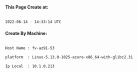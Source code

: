 
   
#### This Page Create at:

```bash

2022-06-14 - 14:33:14 UTC

```

#### Create By Machine:

```bash

Host Name : fv-az91-53

platform  : Linux-5.13.0-1025-azure-x86_64-with-glibc2.31

Ip Local  : 10.1.0.213

```

